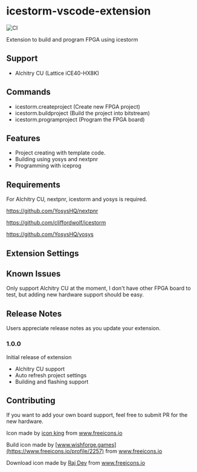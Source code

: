 # icestorm-vscode-extension

![CI](https://github.com/r1cebank/icestorm-vscode-extension/workflows/CI/badge.svg)

Extension to build and program FPGA using icestorm

## Support

* Alchitry CU (Lattice iCE40-HX8K)

## Commands

* icestorm.createproject (Create new FPGA project)
* icestorm.buildproject (Build the project into bitstream)
* icestorm.programproject (Program the FPGA board)

## Features

* Project creating with template code.
* Building using yosys and nextpnr
* Programming with iceprog

## Requirements

For Alchitry CU, nextpnr, icestorm and yosys is required.

https://github.com/YosysHQ/nextpnr

https://github.com/cliffordwolf/icestorm

https://github.com/YosysHQ/yosys


## Extension Settings

## Known Issues

Only support Alchitry CU at the moment, I don't have other FPGA board to test, but adding new hardware support should be easy.

## Release Notes

Users appreciate release notes as you update your extension.

### 1.0.0

Initial release of extension

* Alchitry CU support
* Auto refresh project settings
* Building and flashing support

## Contributing
If you want to add your own board support, feel free to submit PR for the new hardware.

Icon made by [icon king](https://www.freeicons.io/profile/3) from www.freeicons.io

Build icon made by [www.wishforge.games](https://www.freeicons.io/profile/2257) from www.freeicons.io

Download icon made by [Raj Dev](https://www.freeicons.io/profile/714) from www.freeicons.io
